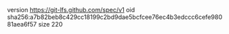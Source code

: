 version https://git-lfs.github.com/spec/v1
oid sha256:a7b82beb8c429cc18199c2bd9dae5bcfcee76ec4b3edccc6cefe98081aea6f57
size 220
